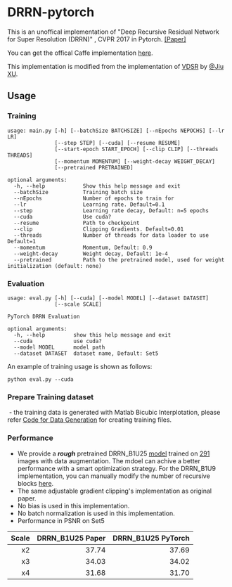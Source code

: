 # DRRN-pytorch
This is an unoffical implementation of "Deep Recursive Residual Network for Super Resolution (DRRN)" , CVPR 2017 in Pytorch. [[Paper]](http://cvlab.cse.msu.edu/pdfs/Tai_Yang_Liu_CVPR2017.pdf) 

You can get the offical Caffe implementation [here](https://github.com/tyshiwo/DRRN_CVPR17).

This implementation is modified from the implementation of [VDSR](https://cv.snu.ac.kr/research/VDSR/) by [@Jiu XU](https://github.com/twtygqyy/pytorch-vdsr).

## Usage
### Training
```
usage: main.py [-h] [--batchSize BATCHSIZE] [--nEpochs NEPOCHS] [--lr LR]
               [--step STEP] [--cuda] [--resume RESUME]
               [--start-epoch START_EPOCH] [--clip CLIP] [--threads THREADS]
               [--momentum MOMENTUM] [--weight-decay WEIGHT_DECAY]
               [--pretrained PRETRAINED]
               
optional arguments:
  -h, --help            Show this help message and exit
  --batchSize           Training batch size
  --nEpochs             Number of epochs to train for
  --lr                  Learning rate. Default=0.1
  --step                Learning rate decay, Default: n=5 epochs
  --cuda                Use cuda?
  --resume              Path to checkpoint
  --clip                Clipping Gradients. Default=0.01
  --threads             Number of threads for data loader to use Default=1
  --momentum            Momentum, Default: 0.9
  --weight-decay        Weight decay, Default: 1e-4
  --pretrained          Path to the pretrained model, used for weight initialization (default: none)
```

### Evaluation
```
usage: eval.py [-h] [--cuda] [--model MODEL] [--dataset DATASET]
               [--scale SCALE]

PyTorch DRRN Evaluation

optional arguments:
  -h, --help         show this help message and exit
  --cuda             use cuda?
  --model MODEL      model path
  --dataset DATASET  dataset name, Default: Set5
```
An example of training usage is shown as follows:
```
python eval.py --cuda
```

### Prepare Training dataset
  - the training data is generated with Matlab Bicubic Interplotation, please refer [Code for Data Generation](/data/generate_trainingset_x234.m) for creating training files.
  
### Performance
  - We provide a ***rough*** pretrained DRRN_B1U25 [model](/model) trained on [291](/data/Train_291) images with data augmentation. The mdoel can achive a better performance with a smart optimization strategy. For the DRRN_B1U9 implementation, you can manually modify the number of recursive blocks [here](/drrn.py#L26:18).
  - The same adjustable gradient clipping's implementation as original paper.
  - No bias is used in this implementation.
  - No batch normalization is used in this implementation.
  - Performance in PSNR on Set5 
  
| Scale   | DRRN_B1U25 Paper | DRRN_B1U25 PyTorch|
| -------:| ----------------:| -----------------:|
| x2      | 37.74            | 37.69             |
| x3      | 34.03            | 34.02             |
| x4      | 31.68            | 31.70             |

